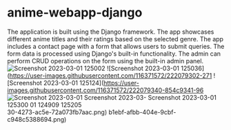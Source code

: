 # anime-webapp-django
The application is built using the Django framework. The app showcases different anime titles and their ratings based on the selected genre. The app includes a contact page with a form that allows users to submit queries. The form data is processed using Django's built-in functionality. The admin can perform CRUD operations on the form using the built-in admin panel.
![Screenshot 2023-03-01 125002](https://user-images.githubusercontent.com/116371572/222079291-ed3183ea-872b-44d5-8f00-596a75d922b8.png)
![Screenshot 2023-03-01 125036](https://user-images.githubusercontent.com/116371572/222079302-271
![Screenshot 2023-03-01 125124](https://user-images.githubusercontent.com/116371572/222079340-854c9341-96
![Screenshot 2023-03-01 
![Screenshot 2023-03-
![Screenshot 2023-03-01 125300](https://user-images.githubusercontent.com/116371572/222079408-9f9775d1-0b41-44c3-926a-4687780be697.png)
01 124909](https://user-images.githubusercontent.com/116371572/222079392-fbb322f1-8d0e-4b73-aeef-0cde1433a5f0.png)
125205](https://user-images.githubusercontent.com/116371572/222079366-a7a445a6-23be-4258-b182-c0a2072b4aee.png)
30-4273-ac5e-72a073fb7aac.png)
b1ebf-afbb-404e-9cbf-c948c5388694.png)
